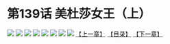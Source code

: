 # 第139话 美杜莎女王（上）
![](https://mhpic.xiaomingtaiji.net/comic/D/斗破苍穹拆分版/139话/1.jpg-zymk.middle.webp)
![](https://mhpic.xiaomingtaiji.net/comic/D/斗破苍穹拆分版/139话/2.jpg-zymk.middle.webp)
![](https://mhpic.xiaomingtaiji.net/comic/D/斗破苍穹拆分版/139话/3.jpg-zymk.middle.webp)
![](https://mhpic.xiaomingtaiji.net/comic/D/斗破苍穹拆分版/139话/4.jpg-zymk.middle.webp)
![](https://mhpic.xiaomingtaiji.net/comic/D/斗破苍穹拆分版/139话/5.jpg-zymk.middle.webp)
![](https://mhpic.xiaomingtaiji.net/comic/D/斗破苍穹拆分版/139话/6.jpg-zymk.middle.webp)
![](https://mhpic.xiaomingtaiji.net/comic/D/斗破苍穹拆分版/139话/7.jpg-zymk.middle.webp)
![](https://mhpic.xiaomingtaiji.net/comic/D/斗破苍穹拆分版/139话/8.jpg-zymk.middle.webp)
[【上一章】](./138.md)
[【目录】](./README.md)
[【下一章】](./140.md)
